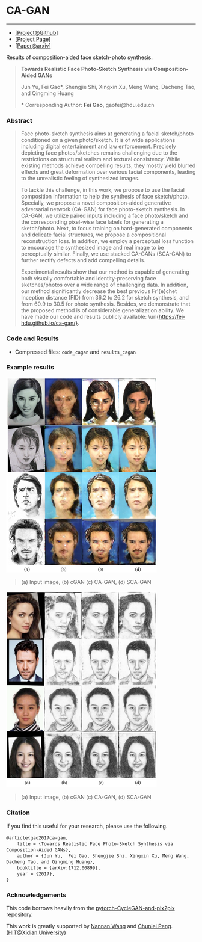 # CA-GAN

------

- [[Project@Github]](https://github.com/fei-hdu/ca-gan/) 
- [[Project Page]](https://fei-hdu.github.io/ca-gan/)
- [[Paper@arxiv\]](https://arxiv.org/abs/1712.00899v3)

Results of composition-aided face sketch-photo synthesis.

> **Towards Realistic Face Photo-Sketch Synthesis via Composition-Aided GANs**
>
> Jun Yu,  Fei Gao*, Shengjie Shi, Xingxin Xu, Meng Wang, Dacheng Tao, and Qingming Huang
>
> \* Corresponding Author: **Fei Gao**, gaofei\@hdu.edu.cn

### Abstract

> Face photo-sketch synthesis aims at generating a facial sketch/photo conditioned on a given photo/sketch. It is of wide applications including digital entertainment and law enforcement. Precisely depicting face photos/sketches remains challenging due to the restrictions on structural realism and textural consistency. While existing methods achieve compelling results, they mostly yield blurred effects and great deformation over various facial components, leading to the unrealistic feeling of synthesized images. 
>
> To tackle this challenge, in this work, we propose to use the facial composition information to help the synthesis of face sketch/photo. Specially, we propose a novel composition-aided generative adversarial network (CA-GAN) for face photo-sketch synthesis. In CA-GAN, we utilize paired inputs including a face photo/sketch and the corresponding pixel-wise face labels for generating a sketch/photo. Next, to focus training on hard-generated components and delicate facial structures, we propose a compositional reconstruction loss. In addition, we employ a perceptual loss function to encourage the synthesized image and real image to be perceptually similar. Finally, we use stacked CA-GANs (SCA-GAN) to further rectify defects and add compelling details. 
>
> Experimental results show that our method is capable of generating both visually comfortable and identity-preserving face sketches/photos over a wide range of challenging data. In addition, our method significantly decrease the best previous Fr\'{e}chet Inception distance (FID) from 36.2 to 26.2 for sketch synthesis, and from 60.9 to 30.5 for photo synthesis. Besides, we demonstrate that the proposed method is of considerable generalization ability. We have made our code and results publicly available: \url{https://fei-hdu.github.io/ca-gan/}.

### Code and Results

- Compressed files: `code_cagan` and `results_cagan`

### Example results

<img src="Examples/fig_celeb_photo.jpg" width = "400" div align=center/>

> (a) Input image, (b) cGAN (c)  CA-GAN, (d) SCA-GAN



<img src="Examples/fig_celeb_sketch.jpg" width = "400" div align=center/>

> (a) Input image, (b) cGAN (c)  CA-GAN, (d) SCA-GAN



### Citation

If you find this useful for your research, please use the following.

```
@article{gao2017ca-gan,
	title = {Towards Realistic Face Photo-Sketch Synthesis via Composition-Aided GANs},
	author = {Jun Yu,  Fei Gao, Shengjie Shi, Xingxin Xu, Meng Wang, Dacheng Tao, and Qingming Huang},
	booktitle = {arXiv:1712.00899},
	year = {2017},
}
```

### Acknowledgements

This code borrows heavily from the [pytorch-CycleGAN-and-pix2pix](https://github.com/junyanz/pytorch-CycleGAN-and-pix2pix) repository.

This work is greatly supported by [Nannan Wang](http://www.ihitworld.com/) and [Chunlei Peng](http://chunleipeng.com/). [ (HIT@Xidian University)](http://www.ihitworld.com/)
